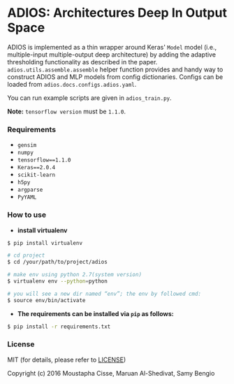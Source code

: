 # ADIOS: Architectures Deep In Output Space

ADIOS is implemented as a thin wrapper around Keras' `Model` model (i.e., multiple-input multiple-output deep architecture) by adding the adaptive thresholding functionality as described in the paper.
`adios.utils.assemble.assemble` helper function provides and handy way to construct ADIOS and MLP models from config dictionaries.
Configs can be loaded from  `adios.docs.configs.adios.yaml`.

You can run example scripts are given in `adios_train.py`.

**Note:** `tensorflow version` must be `1.1.0`.


### Requirements
- `gensim`
- `numpy`
- `tensorflow==1.1.0`
- `Keras==2.0.4`
- `scikit-learn`
- `h5py`
- `argparse`
- `PyYAML`

### How to use

- **install virtualenv**
```bash
$ pip install virtualenv

# cd project
$ cd /your/path/to/project/adios

# make env using python 2.7(system version)
$ virtualenv env --python=python

# you will see a new dir named “env”; the env by followed cmd:
$ source env/bin/activate
```

- **The requirements can be installed via `pip` as follows:**

```bash
$ pip install -r requirements.txt
```


### License

MIT (for details, please refer to [LICENSE](https://github.com/alshedivat/adios/blob/master/LICENSE))

Copyright (c) 2016 Moustapha Cisse, Maruan Al-Shedivat, Samy Bengio
